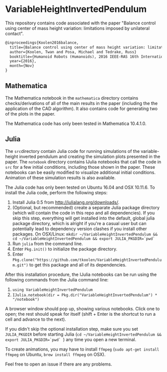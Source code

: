 # VariableHeightInvertedPendulum

This repository contains code associated with the paper "Balance control using center of mass height variation: limitations imposed by unilateral contact".

```tex
@inproceedings{Koolen2016balance,
  title={Balance control using center of mass height variation: limitations imposed by unilateral contact},
  author={Koolen, Twan and Posa, Michael and Tedrake, Russ}
  booktitle={Humanoid Robots (Humanoids), 2016 IEEE-RAS 16th International Conference on, accepted},
  year={2016},
  month={Nov}
}

```

## Mathematica
The Mathematica notebook in the `mathematica` directory contains checks/derivations of all of the main results in the paper (including the the application of the CAD algorithm). It also contains code for generating two of the plots in the paper.

The Mathematica code has only been tested in Mathematica 10.4.1.0.

## Julia
The `src`directory contain Julia code for running simulations of the variable-height inverted pendulum and creating the simulation plots presented in the paper. The `notebook` directory contains IJulia notebooks that call the code in `src` for a few initial conditions, including those shown in the paper. These notebooks can be easily modified to visualize additional initial conditions. Animation of these simulation results is also available.

The Julia code has only been tested on Ubuntu 16.04 and OSX 10.11.6. To install the Julia code, perform the following steps:

1. Install Julia 0.5 from http://julialang.org/downloads/.
1. (Optional, but recommended) create a separate Julia package directory (which will contain the code in this repo and all dependencies). If you skip this step, everything will get installed into the default, global julia package directory, which is alright if you're a casual user but can potentially lead to dependency version clashes if you install other packages. On OSX/Linux:
``mkdir ~/VariableHeightInvertedPendulum && cd ~/VariableHeightInvertedPendulum && export JULIA_PKGDIR=`pwd` `` 
1. Run `julia` from the command line.
1. Enter `Pkg.init()` to initialize the package directory.
1. Enter `Pkg.clone("https://github.com/tkoolen/VariableHeightInvertedPendulum.git")` to get this package and all of its dependencies.

After this installation procedure, the IJulia notebooks can be run using the following commands from the Julia command line:

1. `using VariableHeightInvertedPendulum`
1. `IJulia.notebook(dir = Pkg.dir("VariableHeightInvertedPendulum") * "/notebook")`

A browser window should pop up, showing various notebooks. Click one to open; the rest should speak for itself (shift + Enter is the shortcut to run a cell and advance to the next).

If you didn't skip the optional installation step, make sure you set `JULIA_PKGDIR` before starting Julia (``cd ~/VariableHeightInvertedPendulum && export JULIA_PKGDIR=`pwd` ``) any time you open a new terminal.

To create animations, you may have to install `ffmpeg` (`sudo apt-get install ffmpeg` on Ubuntu, `brew install ffmpeg` on OSX).

Feel free to open an issue if there are any problems.

